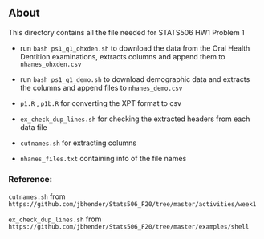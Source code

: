 ## About

This directory contains all the file needed for STATS506 HW1 Problem 1

- run `bash ps1_q1_ohxden.sh` to download the data 
from the Oral Health Dentition examinations, extracts columns and append them to `nhanes_ohxden.csv`

- run `bash ps1_q1_demo.sh` to download  demographic data and 
extracts the columns and append files to `nhanes_demo.csv`

- `p1.R` , `p1b.R` for converting the XPT format to csv

- `ex_check_dup_lines.sh` for checking the extracted headers from each data file

- `cutnames.sh` for extracting columns

- `nhanes_files.txt` containing info of the file names

### Reference:
`cutnames.sh` from `https://github.com/jbhender/Stats506_F20/tree/master/activities/week1`


`ex_check_dup_lines.sh` from `https://github.com/jbhender/Stats506_F20/tree/master/examples/shell`
